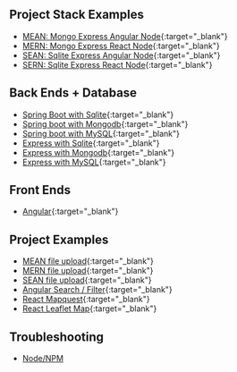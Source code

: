 ## Project Stack Examples

- [MEAN: Mongo Express Angular Node](https://github.com/AmmonK/mean-starter){:target="\_blank"}
- [MERN: Mongo Express React Node](https://github.com/AmmonK/mern-starter){:target="\_blank"}
- [SEAN: Sqlite Express Angular Node](https://github.com/AmmonK/sean-starter){:target="\_blank"}
- [SERN: Sqlite Express React Node](https://github.com/AmmonK/sern-starter){:target="\_blank"}

## Back Ends + Database

- [Spring Boot with Sqlite](https://github.com/AmmonK/spring-sqlite){:target="\_blank"}
- [Spring boot with Mongodb](https://github.com/AmmonK/spring-mongodb){:target="\_blank"}
- [Spring boot with MySQL](https://github.com/AmmonK/spring-mysql){:target="\_blank"}
- [Express with Sqlite](https://github.com/AmmonK/express-sqlite){:target="\_blank"}
- [Express with Mongodb](https://github.com/AmmonK/express-mongo){:target="\_blank"}
- [Express with MySQL](https://github.com/AmmonK/express-mysql){:target="\_blank"}

## Front Ends

- [Angular](https://github.com/AmmonK/angular){:target="\_blank"}

## Project Examples

- [MEAN file upload](https://github.com/AmmonK/mean-fileupload){:target="\_blank"}
- [MERN file upload](https://github.com/AmmonK/mern-fileupload){:target="\_blank"}
- [SEAN file upload](https://github.com/AmmonK/sean-fileupload){:target="\_blank"}
- [Angular Search / Filter](https://github.com/AmmonK/angular-searchfilter){:target="\_blank"}
- [React Mapquest](https://github.com/AmmonK/react-mapquest){:target="\_blank"}
- [React Leaflet Map](https://github.com/AmmonK/react-leaflet-map){:target="\_blank"}

## Troubleshooting

- [Node/NPM](/node_npm)
